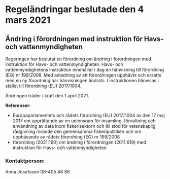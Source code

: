 # Regeländringar beslutade den 4 mars 2021

## Ändring i förordningen med instruktion för Havs\- och vattenmyndigheten

Regeringen har beslutat en förordning om ändring i förordningen med instruktion för Havs\- och vattenmyndigheten. Havs\- och vattenmyndighetens instruktion innehåller i dag en hänvisning till förordning (EG) nr 199/2008\. Med anledning av att förordningen upphävts och ersatts med en ny förordning har hänvisningen ändrats. I instruktionen hänvisas i stället till förordning (EU) 2017/1004\.

Ändringen träder i kraft den 1 april 2021\.

**Referenser:**

* Europaparlamentets och rådets förordning (EU) 2017/1004 av den 17 maj 2017 om upprättande av en unionsram för insamling, förvaltning och användning av data inom fiskerisektorn och till stöd för vetenskaplig rådgivning rörande den gemensamma fiskeripolitiken och om upphävande av rådets förordning (EG) nr 199/2008
* förordning (2021:190\) om ändring i förordningen (2011:619\) med instruktion för Havs\- och vattenmyndigheten

### Kontaktperson:

Anna Josefsson 08\-405 48 86
